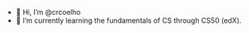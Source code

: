 - 👋 Hi, I’m @crcoelho
- 🌱 I’m currently learning the fundamentals of CS through CS50 (edX). 

<!---
crcoelho/crcoelho is a ✨ special ✨ repository because its `README.md` (this file) appears on your GitHub profile.
You can click the Preview link to take a look at your changes.
--->
